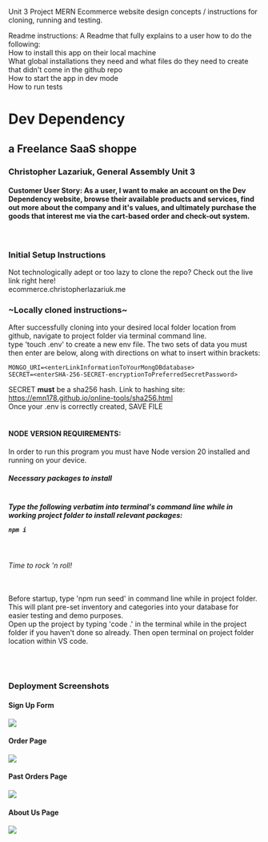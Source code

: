 Unit 3 Project MERN Ecommerce website design concepts / instructions for cloning, running and testing.

Readme instructions:
A Readme that fully explains to a user how to do the following:<br>
How to install this app on their local machine<br>
What global installations they need and what files do they need to create that didn't come in the github repo<br>
How to start the app in dev mode<br>
How to run tests<br>

<h1>Dev Dependency</h1>
<h2>a Freelance SaaS shoppe</h2>
<h3>Christopher Lazariuk, General Assembly Unit 3</h3>
<h4>Customer User Story: As a user, I want to make an account on the Dev Dependency website, browse their available products and services, find out more about the company and it's values, and ultimately purchase the goods that interest me via the cart-based order and check-out system.</h4>
<br>
<h3>Initial Setup Instructions</h3>

Not technologically adept or too lazy to clone the repo? Check out the live link right here! <br>
ecommerce.christopherlazariuk.me<br>
<h3>~Locally cloned instructions~</h3>
<p>After successfully cloning into your desired local folder location from github, navigate to project folder via terminal command line.
<br>
type 'touch .env' to create a new env file. The two sets of data you must then enter are below, along with directions on what to insert within brackets: <br>

```
MONGO_URI=<enterLinkInformationToYourMongDBdatabase>
SECRET=<enterSHA-256-SECRET-encryptionToPreferredSecretPassword>
```

SECRET <strong>must</strong> be a sha256 hash. Link to hashing site: https://emn178.github.io/online-tools/sha256.html
<br>Once your .env is correctly created, SAVE FILE<br><br>
<h4>NODE VERSION REQUIREMENTS:</h4>
In order to run this program you must have Node version 20 installed and running on your device.
<br>
<h5>Necessary packages to install<h5>
<br> Type the following verbatim into terminal's command line while in working project folder to install relevant packages:<br>

```
npm i
```
<br>

<h6>Time to rock 'n roll!</h6>
<br>
Before startup, type 'npm run seed' in command line while in project folder. This will plant pre-set inventory and categories into your database for easier testing and demo purposes.
<br>
Open up the project by typing 'code .' in the terminal while in the project folder if you haven't done so already. Then open terminal on project folder location within VS code.
<br><br>
</p>
<br>
<h3>Deployment Screenshots</h3>
<h4>Sign Up Form</h4>
<img src='/images/DevSignUpPage.png'>
<br>
<h4>Order Page</h4>
<img src='/images/OrderPage.png'>
<br>
<h4>Past Orders Page</h4>
<img src='/images/PastOrderPage.png' >
<br>
<h4>About Us Page</h4>
<img src='/images/AboutUsPage.png' >
